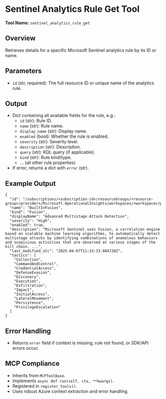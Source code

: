 # Sentinel Analytics Rule Get Tool

**Tool Name:** `sentinel_analytics_rule_get`

## Overview
Retrieves details for a specific Microsoft Sentinel analytics rule by its ID or name.

## Parameters
- `id` (str, required): The full resource ID or unique name of the analytics rule.

## Output
- Dict containing all available fields for the rule, e.g.:
    - `id` (str): Rule ID.
    - `name` (str): Rule name.
    - `display_name` (str): Display name.
    - `enabled` (bool): Whether the rule is enabled.
    - `severity` (str): Severity level.
    - `description` (str): Description.
    - `query` (str): KQL query (if applicable).
    - `kind` (str): Rule kind/type.
    - ... (all other rule properties)
- If error, returns a dict with `error` (str).

## Example Output
```
{
  "id": "/subscriptions/<subscription-id>/resourceGroups/<resource-group>/providers/Microsoft.OperationalInsights/workspaces/<workspace>/providers/Microsoft.SecurityInsights/alertRules/BuiltInFusion",
  "name": "BuiltInFusion",
  "kind": "Fusion",
  "displayName": "Advanced Multistage Attack Detection",
  "severity": "High",
  "enabled": true,
  "description": "Microsoft Sentinel uses Fusion, a correlation engine based on scalable machine learning algorithms, to automatically detect multistage attacks by identifying combinations of anomalous behaviors and suspicious activities that are observed at various stages of the kill chain. ...",
  "last_modified_utc": "2025-04-07T11:33:33.084728Z",
  "tactics": [
    "Collection",
    "CommandAndControl",
    "CredentialAccess",
    "DefenseEvasion",
    "Discovery",
    "Execution",
    "Exfiltration",
    "Impact",
    "InitialAccess",
    "LateralMovement",
    "Persistence",
    "PrivilegeEscalation"
  ]
}
```

## Error Handling
- Returns `error` field if context is missing, rule not found, or SDK/API errors occur.

## MCP Compliance
- Inherits from `MCPToolBase`.
- Implements `async def run(self, ctx, **kwargs)`.
- Registered in `register_tools()`.
- Uses robust Azure context extraction and error handling.
